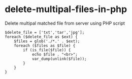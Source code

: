 # delete-multipal-files-in-php
Delete multipal matched file from server using PHP script


```/* add all extenstion want to delete */
$delete_file = ['txt','tar','jpg'];
foreach ($delete_file as $ext) {
    $files = glob('./*.' . $ext);
    foreach ($files as $file) {
        if (is_file($file)) {
            echo $file . "<br>";
            var_dump(unlink($file));
        }
    }
}
```
